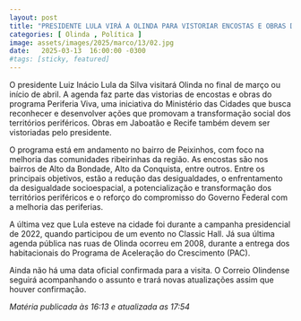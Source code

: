 ```yaml
---
layout: post
title: "PRESIDENTE LULA VIRÁ A OLINDA PARA VISTORIAR ENCOSTAS E OBRAS DO PERIFERIA VIVA"
categories: [ Olinda , Política ]
image: assets/images/2025/marco/13/02.jpg
date:   2025-03-13  16:00:00 -0300
#tags: [sticky, featured]
---
```

O presidente Luiz Inácio Lula da Silva visitará Olinda no final de março ou início de abril. A agenda faz parte das vistorias de encostas e obras do programa Periferia Viva, uma iniciativa do Ministério das Cidades que busca reconhecer e desenvolver ações que promovam a transformação social dos territórios periféricos. Obras em Jaboatão e Recife também devem ser vistoriadas pelo presidente.

O programa está em andamento no bairro de Peixinhos, com foco na melhoria das comunidades ribeirinhas da região. As encostas são nos bairros de Alto da Bondade, Alto da Conquista, entre outros. Entre os principais objetivos, estão a redução das desigualdades, o enfrentamento da desigualdade socioespacial, a potencialização e transformação dos territórios periféricos e o reforço do compromisso do Governo Federal com a melhoria das periferias.

A última vez que Lula esteve na cidade foi durante a campanha presidencial de 2022, quando participou de um evento no Classic Hall. Já sua última agenda pública nas ruas de Olinda ocorreu em 2008, durante a entrega dos habitacionais do Programa de Aceleração do Crescimento (PAC).

Ainda não há uma data oficial confirmada para a visita. O Correio Olindense seguirá acompanhando o assunto e trará novas atualizações assim que houver confirmação.

*Matéria publicada às 16:13 e atualizada as 17:54*
